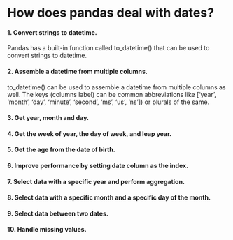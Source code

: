 # How does pandas deal with dates? 
#### 1. Convert strings to datetime.<br/>
Pandas has a built-in function called to_datetime() that can be used to convert strings to datetime.
#### 2. Assemble a datetime from multiple columns.<br/>
to_datetime() can be used to assemble a datetime from multiple columns as well. The keys (columns label) can be common abbreviations like [‘year’, ‘month’, ‘day’, ‘minute’, ‘second’, ‘ms’, ‘us’, ‘ns’]) or plurals of the same.
#### 3. Get year, month and day.<br/>
#### 4. Get the week of year, the day of week, and leap year.<br/>
#### 5. Get the age from the date of birth.<br/>
#### 6. Improve performance by setting date column as the index.<br/>
#### 7. Select data with a specific year and perform aggregation.<br/>
#### 8. Select data with a specific month and a specific day of the month.<br/>
#### 9. Select data between two dates.<br/>
#### 10. Handle missing values.<br/>
